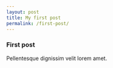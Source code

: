 ```yaml
---
layout: post
title: My first post
permalink: /first-post/
---
```


### First post

Pellentesque dignissim velit lorem amet.
